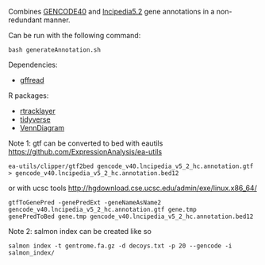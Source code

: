 Combines [GENCODE40](https://www.gencodegenes.org/human/release_40.html) and [lncipedia5.2](https://lncipedia.org/) gene annotations in a non-redundant manner.

Can be run with the following command:

```
bash generateAnnotation.sh
```

Dependencies:
 - [gffread](http://ccb.jhu.edu/software/stringtie/gff.shtml)

R packages:
 - [rtracklayer](https://bioconductor.org/packages/release/bioc/html/rtracklayer.html)
 - [tidyverse](https://www.tidyverse.org/)
 - [VennDiagram](https://bmcbioinformatics.biomedcentral.com/articles/10.1186/1471-2105-12-35)



Note 1: gtf can be converted to bed with eautils
https://github.com/ExpressionAnalysis/ea-utils

```
ea-utils/clipper/gtf2bed gencode_v40.lncipedia_v5_2_hc.annotation.gtf > gencode_v40.lncipedia_v5_2_hc.annotation.bed12
```

or with ucsc tools
http://hgdownload.cse.ucsc.edu/admin/exe/linux.x86_64/
```
gtfToGenePred -genePredExt -geneNameAsName2 gencode_v40.lncipedia_v5_2_hc.annotation.gtf gene.tmp
genePredToBed gene.tmp gencode_v40.lncipedia_v5_2_hc.annotation.bed12
```


Note 2: salmon index can be created like so

```
salmon index -t gentrome.fa.gz -d decoys.txt -p 20 --gencode -i salmon_index/
```
